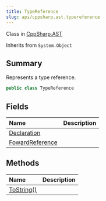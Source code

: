 ```yaml
---
title: TypeReference
slug: api/cppsharp.ast.typereference
---
```

Class in [CppSharp.AST](/api/cppsharp/ast)

Inherits from `System.Object`

## Summary


Represents a type reference.


```csharp
public class TypeReference
```

## Fields

|Name|Description|
|:---|:---|
|[Declaration](/api/cppsharp/ast/typereference/declaration)||
|[FowardReference](/api/cppsharp/ast/typereference/fowardreference)||

## Methods

|Name|Description|
|:---|:---|
|[ToString\(\)](/api/cppsharp/ast/typereference/tostring)||

